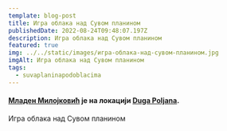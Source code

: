 ```yaml
---
template: blog-post
title: Игра облака над Сувом планином
publishedDate: 2022-08-24T09:48:07.197Z
description: Игра облака над Сувом планином
featured: true
img: ../../static/images/игра-облака-над-сувом-планином.jpg
imgAlt: Игра облака над Сувом планином
tags:
  - suvaplaninapodoblacima
---
```

#### **[Младен Милојковић](https://www.facebook.com/groups/246453559759/user/1627146555/?__cft__[0]=AZVtR49UhIvVCuhBifGVVMeNIaXwbpoOmZhsREuHLt6soZwICem9is0x827vB1vGyzSm26OjjX_4JPZ1P0ClXchGnaTgbgR3-_vh-VAAMMJ25FcqwqjLvHOYsv49gTw1yeFr2AVlxD_F8bhFWX8ZbhutZMtkwDTnMxQmhG8XKHHbJDw81ljW63Wuq4GEozbsS-c_PxAJOZAIz0gRIjRz_vYQ&__tn__=-]C%2CP-y-R)** је на локацији **[Duga Poljana](https://www.facebook.com/Duga-Poljana-107371652632854/?__cft__[0]=AZVtR49UhIvVCuhBifGVVMeNIaXwbpoOmZhsREuHLt6soZwICem9is0x827vB1vGyzSm26OjjX_4JPZ1P0ClXchGnaTgbgR3-_vh-VAAMMJ25FcqwqjLvHOYsv49gTw1yeFr2AVlxD_F8bhFWX8ZbhutZMtkwDTnMxQmhG8XKHHbJDw81ljW63Wuq4GEozbsS-c_PxAJOZAIz0gRIjRz_vYQ&__tn__=kC%2CP-y-R)**.

Игра облака над Сувом планином